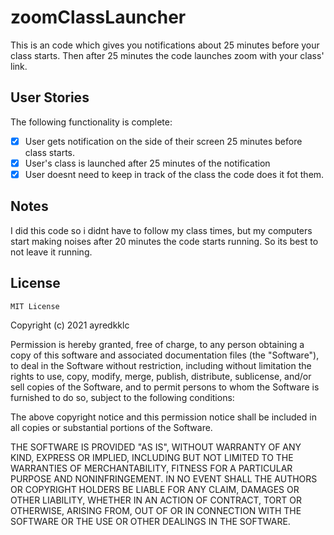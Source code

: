 # zoomClassLauncher
This is an code which gives you notifications about 25 minutes before your class starts. Then after 25 minutes the code launches zoom with your class' link.

## User Stories

The following functionality is complete:

* [x] User gets notification on the side of their screen 25 minutes before class starts.
* [x] User's class is launched after 25 minutes of the notification
* [x] User doesnt need to keep in track of the class the code does it fot them. 

## Notes

I did this code so i didnt have to follow my class times, but my computers start making noises after 20 minutes the code starts running. So its best to not leave it running.

## License

    MIT License

Copyright (c) 2021 ayredkklc

Permission is hereby granted, free of charge, to any person obtaining a copy
of this software and associated documentation files (the "Software"), to deal
in the Software without restriction, including without limitation the rights
to use, copy, modify, merge, publish, distribute, sublicense, and/or sell
copies of the Software, and to permit persons to whom the Software is
furnished to do so, subject to the following conditions:

The above copyright notice and this permission notice shall be included in all
copies or substantial portions of the Software.

THE SOFTWARE IS PROVIDED "AS IS", WITHOUT WARRANTY OF ANY KIND, EXPRESS OR
IMPLIED, INCLUDING BUT NOT LIMITED TO THE WARRANTIES OF MERCHANTABILITY,
FITNESS FOR A PARTICULAR PURPOSE AND NONINFRINGEMENT. IN NO EVENT SHALL THE
AUTHORS OR COPYRIGHT HOLDERS BE LIABLE FOR ANY CLAIM, DAMAGES OR OTHER
LIABILITY, WHETHER IN AN ACTION OF CONTRACT, TORT OR OTHERWISE, ARISING FROM,
OUT OF OR IN CONNECTION WITH THE SOFTWARE OR THE USE OR OTHER DEALINGS IN THE
SOFTWARE.
